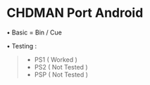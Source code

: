 # CHDMAN Port Android

• Basic = Bin / Cue

• Testing : 
>* PS1 ( Worked )
>* PS2 ( Not Tested )
>* PSP ( Not Tested )
